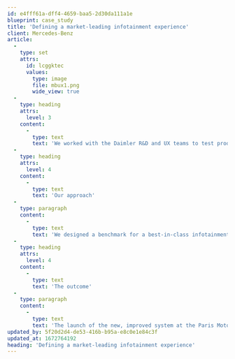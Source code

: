 ```yaml
---
id: e4fff61a-dff4-4659-baa5-2d30da111a1e
blueprint: case_study
title: 'Defining a market-leading infotainment experience'
client: Mercedes-Benz
article:
  -
    type: set
    attrs:
      id: lcggktec
      values:
        type: image
        file: mbux1.png
        wide_view: true
  -
    type: heading
    attrs:
      level: 3
    content:
      -
        type: text
        text: 'We worked with the Daimler R&D and UX teams to test product simulations and make recommendations to improve the experience ahead of its global launch.'
  -
    type: heading
    attrs:
      level: 4
    content:
      -
        type: text
        text: 'Our approach'
  -
    type: paragraph
    content:
      -
        type: text
        text: 'We designed a benchmark for a best-in-class infotainment experience. The scorecard included 180+ metrics ranging from system performance and content to accessibility and brand. We ran the simulation model, competitor systems and apps against the benchmark to uncover new opportunities to improve the user experience across key use cases.'
  -
    type: heading
    attrs:
      level: 4
    content:
      -
        type: text
        text: 'The outcome'
  -
    type: paragraph
    content:
      -
        type: text
        text: 'The launch of the new, improved system at the Paris Motor Show to rave reviews. An ongoing programme to continue to improve the experience across the vehicle for new use cases, including voice command and other connected applications.'
updated_by: 5f20d2d4-de53-416b-b95a-e8c0e1e84c3f
updated_at: 1672764192
heading: 'Defining a market-leading infotainment experience'
---
```

